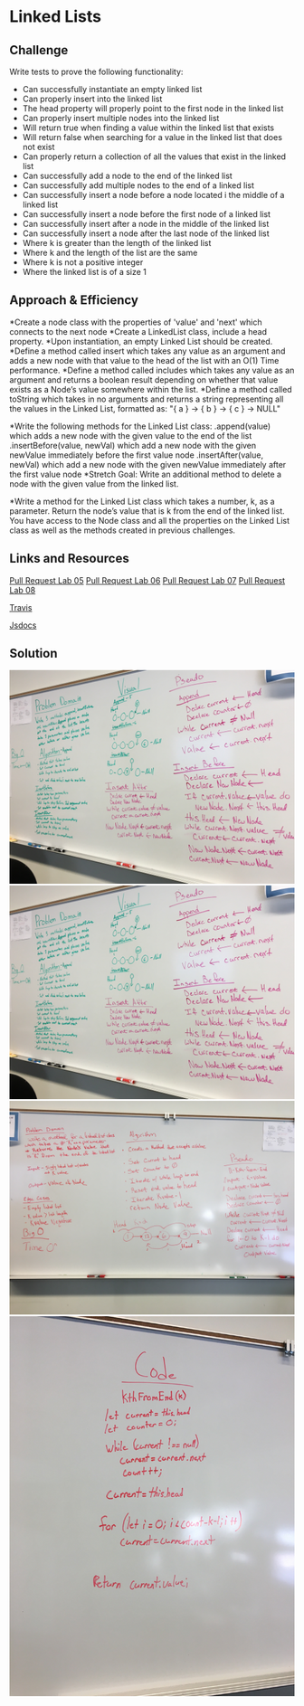 # Linked Lists


## Challenge

Write tests to prove the following functionality:

- Can successfully instantiate an empty linked list
- Can properly insert into the linked list
- The head property will properly point to the first node in the linked list
- Can properly insert multiple nodes into the linked list
- Will return true when finding a value within the linked list that exists
- Will return false when searching for a value in the linked list that does not exist
- Can properly return a collection of all the values that exist in the linked list
- Can successfully add a node to the end of the linked list
- Can successfully add multiple nodes to the end of a linked list
- Can successfully insert a node before a node located i the middle of a linked list
- Can successfully insert a node before the first node of a linked list
- Can successfully insert after a node in the middle of the linked list
- Can successfully insert a node after the last node of the linked list
- Where k is greater than the length of the linked list
- Where k and the length of the list are the same
- Where k is not a positive integer
- Where the linked list is of a size 1


## Approach & Efficiency

*Create a node class with the properties of 'value' and 'next' which connects to the next node
*Create a LinkedList class, include a head property.
*Upon instantiation, an empty Linked List should be created.
*Define a method called insert which takes any value as an argument and adds a new node with that value to the head of the list with an O(1) Time performance.
*Define a method called includes which takes any value as an argument and returns a boolean result depending on whether that value exists as a Node’s value somewhere within the list.
*Define a method called toString which takes in no arguments and returns a string representing all the values in the Linked List, formatted as: "{ a } -> { b } -> { c } -> NULL"

*Write the following methods for the Linked List class:
  .append(value) which adds a new node with the given value to the end of the list
  .insertBefore(value, newVal) which add a new node with the given newValue immediately before the first value node
  .insertAfter(value, newVal) which add a new node with the given newValue immediately after the first value node
*Stretch Goal: Write an additional method to delete a node with the given value from the linked list.

*Write a method for the Linked List class which takes a number, k, as a parameter. Return the node’s value that is k from the end of the linked list. You have access to the Node class and all the properties on the Linked List class as well as the methods created in previous challenges.

## Links and Resources

[Pull Request Lab 05](https://github.com/LindsayPeltier-401-advanced-javascript/data-structures-and-algorithms-401/pull/11/)
[Pull Request Lab 06](https://github.com/LindsayPeltier-401-advanced-javascript/data-structures-and-algorithms-401/pull/12/)
[Pull Request Lab 07](https://github.com/LindsayPeltier-401-advanced-javascript/data-structures-and-algorithms-401/pull/17)
[Pull Request Lab 08](https://github.com/LindsayPeltier-401-advanced-javascript/data-structures-and-algorithms-401/pull/)

[Travis](https://www.travis-ci.com/LindsayPeltier-401-advanced-javascript/data-structures-and-algorithms-401)

[Jsdocs](../../docs/LinkedList.html)

## Solution
![whiteboard](../../assets/06ll-insertions.JPG)
![whiteboard](../../assets/06ll-insertions.JPG)
![whiteboard](../../assets/kthfromendWB.JPG)
![whiteboard](../../assets/IMG_4238.JPG)


